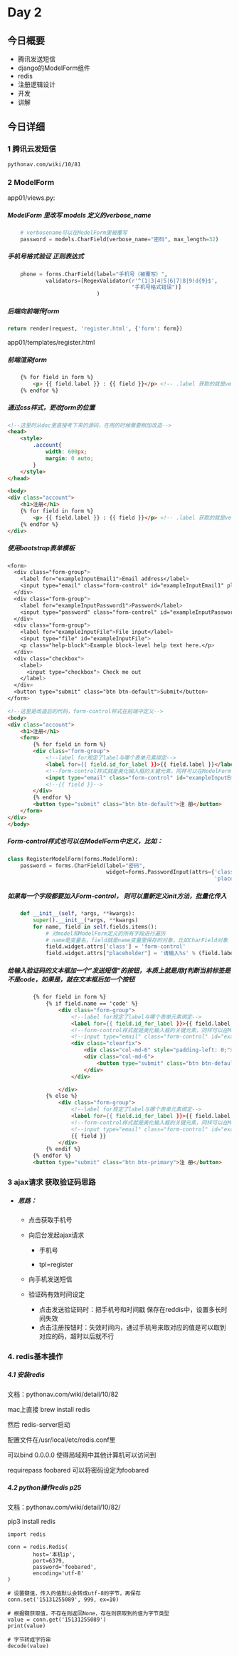 # Day 2

## 今日概要

- 腾讯发送短信
- django的ModelForm组件
- redis
- 注册逻辑设计
- 开发
- 讲解

## 今日详细

### 1 腾讯云发短信                                                                                                                                                                                                                                                                                                                                                                                                                                                                                                                 

``` 
pythonav.com/wiki/10/81
```

### 2 ModelForm

app01/views.py:

##### ModelForm 里改写 models 定义的verbose_name

```python
    # verbosename可以在ModelForm里被覆写
    password = models.CharField(verbose_name="密码", max_length=32)
```

##### 手机号格式验证 正则表达式

```python
    phone = forms.CharField(label="手机号（被覆写）",
            validators=[RegexValidator(r'^(1|3|4|5|6|7|8|9)d{9}$',
                                       "手机号格式错误")]
                            )
```

##### 后端向前端传form

```python
return render(request, 'register.html', {'form': form})
```

app01/templates/register.html

##### 前端渲染form

```html
    {% for field in form %}
        <p> {{ field.label }} : {{ field }}</p> <!-- .label 获取的就是verbose_name -->
    {% endfor %}
```

##### 通过css样式，更改form的位置

```html
<!--这里时从doc里直接考下来的源码，在用的时候需要稍加改造-->
<head>
    <style>
        .account{
            width: 600px;
            margin: 0 auto;
        }
    </style>
</head>

<body>
<div class="account">
    <h1>注册</h1>
    {% for field in form %}
        <p> {{ field.label }} : {{ field }}</p> <!-- .label 获取的就是verbose_name -->
    {% endfor %}
</div>
```



##### 使用bootstrap表单模板

```css
<form>
  <div class="form-group">
    <label for="exampleInputEmail1">Email address</label>
    <input type="email" class="form-control" id="exampleInputEmail1" placeholder="Email">
  </div>
  <div class="form-group">
    <label for="exampleInputPassword1">Password</label>
    <input type="password" class="form-control" id="exampleInputPassword1" placeholder="Password">
  </div>
  <div class="form-group">
    <label for="exampleInputFile">File input</label>
    <input type="file" id="exampleInputFile">
    <p class="help-block">Example block-level help text here.</p>
  </div>
  <div class="checkbox">
    <label>
      <input type="checkbox"> Check me out
    </label>
  </div>
  <button type="submit" class="btn btn-default">Submit</button>
</form>
```

```html
<!--这里是改造后的代码，form-control样式在前端中定义-->
<body>
<div class="account">
    <h1>注册</h1>
    <form>
        {% for field in form %}
        <div class="form-group">
            <!--label for规定了label与哪个表单元素绑定-->
            <label for={{ field.id_for_label }}>{{ field.label }}</label>
            <!--form-control样式就是美化输入框的关键元素，同样可以在ModelForm中定义-->
            <input type="email" class="form-control" id="exampleInputEmail1" placeholder="Email">
            <!--{{ field }}-->
        </div>
        {% endfor %}
        <button type="submit" class="btn btn-default">注 册</button>
    </form>
</div>
</body>
```

##### Form-control样式也可以在ModelForm中定义，比如：

```python
class RegisterModelForm(forms.ModelForm):
  	password = forms.CharField(label="密码", 
                               widget=forms.PasswordInput(attrs={'class': 'form-control',
                                                                 'placeholder': '提示文字'}))

```

##### 如果每一个字段都要加入Form-control， 则可以重新定义init方法，批量化传入

```python
    def __init__(self, *args, **kwargs):
        super().__init__(*args, **kwargs)
        for name, field in self.fields.items():
            # 对model和ModelForm定义的所有字段进行遍历
            # name是变量名，field就是name变量里保存的对象，比如CharField对象
            field.widget.attrs['class'] = 'form-control'
            field.widget.attrs["placeholder"] = '请输入%s' % (field.label)
```

##### 给输入验证码的文本框加一个”发送短信“的按钮，本质上就是用if判断当前标签是不是code，如果是，就在文本框后加一个按钮

```html
        {% for field in form %}
            {% if field.name == 'code' %}
                <div class="form-group">
                    <!--label for规定了label与哪个表单元素绑定-->
                    <label for={{ field.id_for_label }}>{{ field.label }}</label>
                    <!--form-control样式就是美化输入框的关键元素，同样可以在ModelForm中定义-->
                    <!--input type="email" class="form-control" id="exampleInputEmail1" placeholder="Email"-->
                    <div class="clearfix">
                        <div class="col-md-6" style="padding-left: 0;">{{ field }}</div>
                        <div class="col-md-6">
                            <button type="submit" class="btn btn-default">点击获取短信</button>
                        </div>
                    </div>

                </div>
            {% else %}
                <div class="form-group">
                    <!--label for规定了label与哪个表单元素绑定-->
                    <label for={{ field.id_for_label }}>{{ field.label }}</label>
                    <!--form-control样式就是美化输入框的关键元素，同样可以在ModelForm中定义-->
                    <!--input type="email" class="form-control" id="exampleInputEmail1" placeholder="Email"-->
                    {{ field }}
                </div>
            {% endif %}
        {% endfor %}
        <button type="submit" class="btn btn-primary">注 册</button>
```

### 3 ajax请求 获取验证码思路

- ##### 思路：

  - 点击获取手机号

  - 向后台发起ajax请求

    - 手机号

    - tpl=register

  - 向手机发送短信

  - 验证码有效时间设定

    - 点击发送验证码时：把手机号和时间戳 保存在reddis中，设置多长时间失效 
    - 点击注册按钮时：失效时间内，通过手机号来取对应的值是可以取到对应的码，超时以后就不行

### 4. redis基本操作

##### 4.1 安装redis

文档：pythonav.com/wiki/detail/10/82

mac上直接 brew install redis

然后 redis-server启动

配置文件在/usr/local/etc/redis.conf里

可以bind 0.0.0.0 使得局域网中其他计算机可以访问到

requirepass foobared 可以将密码设定为foobared

##### 4.2 python操作redis p25

文档：pythonav.com/wiki/detail/10/82/

pip3 install redis

```pyhton
import redis

conn = redis.Redis(
		host='本机ip',
		port=6379,
		password='foobared',
		encoding='utf-8'
)

# 设置键值，传入的值默认会转成utf-8的字节，再保存
conn.set('15131255089', 999, ex=10)

# 根据键获取值，不存在则返回None，存在则获取到的值为字节类型
value = conn.get('15131255089')
print(value)

# 字节转成字符串
decode(value)
```


